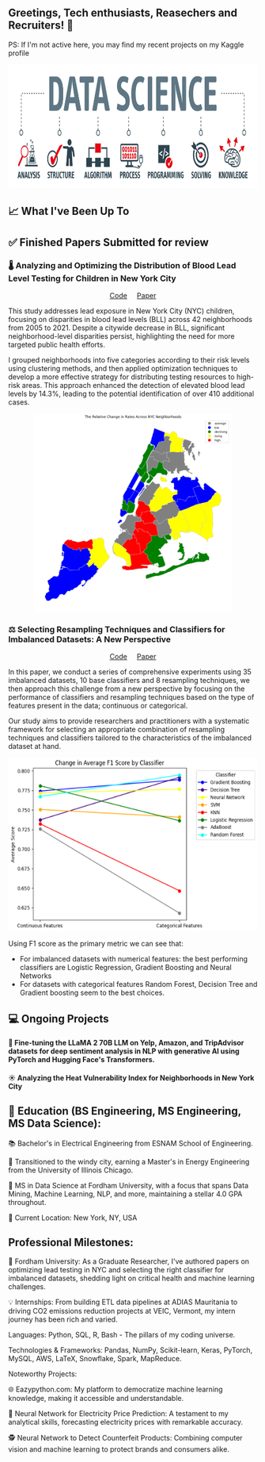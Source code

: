 ## Greetings, Tech enthusiasts, Reasechers and Recruiters! 👋

PS: If I'm not active here, you may find my recent projects on my Kaggle profile

<div align="center">
    <img src="https://github.com/afane/afane/blob/8611822c147d129c9d3829c183af47ad75c3a6cd/data_science_shutterstock_shutterstock_Trueffelpix.jpg" width="900" height="250">
</div>

## 📈 What I've Been Up To
## ✅  Finished Papers Submitted for review
### 🌡️ Analyzing and Optimizing the Distribution of Blood Lead Level Testing for Children in New York City
<p align="center">
    <a href="https://github.com/afane/BLLtesting_inNYC/blob/c8a28b6bfba7dccaeaa54d853f2966ef007b7bef/BLL_paper.ipynb">Code</a> &nbsp;&nbsp;&nbsp; <a href="https://drive.google.com/file/d/1QHs9N8yAVW9inJrhglSRHrMrcPdASbrp/view?usp=sharing">Paper</a>
</p>


This study addresses lead exposure in New York City (NYC) children, focusing on disparities in
blood lead levels (BLL) across 42 neighborhoods from 2005 to 2021. Despite a citywide
decrease in BLL, significant neighborhood-level disparities persist, highlighting the need for
more targeted public health efforts.

I grouped neighborhoods into five categories according to their risk levels using clustering
methods, and then applied optimization techniques to develop a more effective strategy for
distributing testing resources to high-risk areas. This approach enhanced the detection of elevated
blood lead levels by 14.3%, leading to the potential identification of over 410 additional cases.
<div align="center">
    <img src="https://github.com/afane/afane/blob/c3f26125b5aab91bb1629e31e904557bb7e1c82e/map.png" width="400" height="400">
</div>


### ⚖️ Selecting Resampling Techniques and Classifiers for Imbalanced Datasets: A New Perspective
<p align="center">
    <a href="https://github.com/afane/Class_Imbalance/blob/4df3bfdcd15466a2a4dae819223c69ec878a42a3/Class_Imbalance_Analysis.ipynb">Code</a> &nbsp;&nbsp;&nbsp; <a href="https://drive.google.com/file/d/1-S53Zz4T2LfcO-X0wGiXVIa_KdyYkEAI/view?usp=sharing">Paper</a>
</p>
In this paper, we conduct a series of comprehensive experiments using 35 imbalanced datasets, 10 base classifiers and 8 resampling techniques, we then approach this challenge from a new perspective  by focusing on the performance of classifiers and resampling techniques based on the type of features present in the data; continuous or categorical. 

Our study aims to provide researchers and practitioners with a systematic framework for selecting an appropriate combination of resampling techniques and classifiers tailored to the characteristics of the imbalanced dataset at hand.

<div align="center">
    <img src="https://github.com/afane/afane/blob/74cf718fa2d08157923fbc0d30953b6e445f293f/f11.png" width="600" height="350">
</div>

Using F1 score as the primary metric we can see that:

- For imbalanced datasets with numerical features: the best performing classifiers are Logistic Regression, Gradient Boosting and Neural Networks
- For datasets with categorical features Random Forest, Decision Tree and Gradient boosting seem to the best choices.


## 💻 Ongoing Projects
#### 🤖  Fine-tuning the LLaMA 2 70B LLM on Yelp, Amazon, and TripAdvisor datasets for deep sentiment analysis in NLP with generative AI using PyTorch and Hugging Face's Transformers.

#### ☀️ Analyzing the Heat Vulnerability Index for Neighborhoods in New York City



## 🏫 Education (BS Engineering, MS Engineering, MS Data Science):

📚 Bachelor's in Electrical Engineering from ESNAM School of Engineering.

🔬 Transitioned to the windy city, earning a Master's in Energy Engineering from the University of Illinois Chicago.

🗽 MS in Data Science at Fordham University, with a focus that spans Data Mining, Machine Learning, NLP, and more, maintaining a stellar 4.0 GPA throughout.

📍 Current Location: New York, NY, USA

## Professional Milestones:
🚀 Fordham University: As a Graduate Researcher, I've authored papers on optimizing lead testing in NYC and selecting the right classifier for imbalanced datasets, shedding light on critical health and machine learning challenges.

💡 Internships: From building ETL data pipelines at ADIAS Mauritania to driving CO2 emissions reduction projects at VEIC, Vermont, my intern journey has been rich and varied.

Languages: Python, SQL, R, Bash - The pillars of my coding universe.

Technologies & Frameworks: Pandas, NumPy, Scikit-learn, Keras, PyTorch, MySQL, AWS, LaTeX, Snowflake, Spark, MapReduce.

Noteworthy Projects:

🌐 Eazypython.com: My platform to democratize machine learning knowledge, making it accessible and understandable.

🔋 Neural Network for Electricity Price Prediction: A testament to my analytical skills, forecasting electricity prices with remarkable accuracy.

🕵️ Neural Network to Detect Counterfeit Products: Combining computer vision and machine learning to protect brands and consumers alike.
